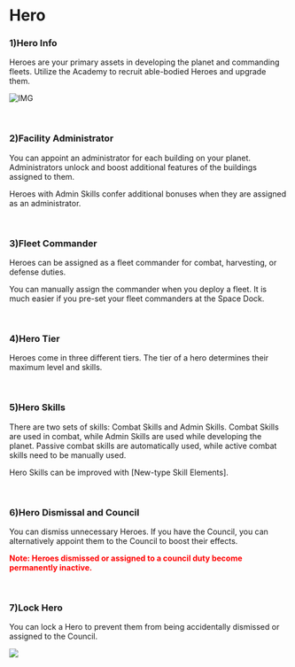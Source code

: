 # Hero

### 1)Hero Info

 Heroes are your primary assets in developing the planet and commanding fleets. Utilize the Academy to recruit able-bodied Heroes and upgrade them.

![IMG]()

<br>

### 2)Facility Administrator

 You can appoint an administrator for each building on your planet. Administrators unlock and boost additional features of the buildings assigned to them.

Heroes with Admin Skills confer additional bonuses when they are assigned as an administrator.

<br>

### 3)Fleet Commander

 Heroes can be assigned as a fleet commander for combat, harvesting, or defense duties.

You can manually assign the commander when you deploy a fleet. It is much easier if you pre-set your fleet commanders at the Space Dock.

<br>

### 4)Hero Tier

 Heroes come in three different tiers. The tier of a hero determines their maximum level and skills.

<br>

### 5)Hero Skills

 There are two sets of skills: Combat Skills and Admin Skills. Combat Skills are used in combat, while Admin Skills are used while developing the planet. Passive combat skills are automatically used, while active combat skills need to be manually used.

Hero Skills can be improved with [New-type Skill Elements].

<br>

### 6)Hero Dismissal and Council

 You can dismiss unnecessary Heroes. If you have the Council, you can alternatively appoint them to the Council to boost their effects.

<font color="red">**Note: Heroes dismissed or assigned to a council duty become permanently inactive.**</font>

<br>

### 7)Lock Hero

 You can lock a Hero to prevent them from being accidentally dismissed or assigned to the Council.

![](https://s3.ap-northeast-2.amazonaws.com/an2img/guide/300_001HeroLock.png)